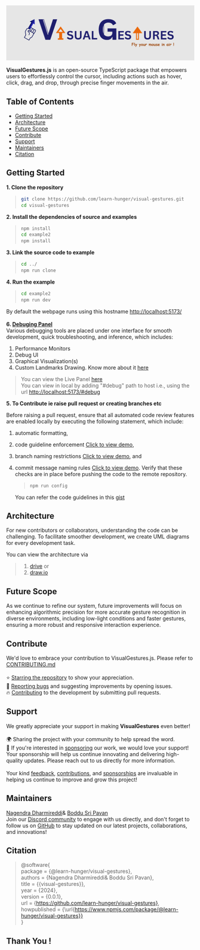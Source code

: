 ![plot](./src/assets/Banner.png)

<b>VisualGestures.js</b> is an open-source TypeScript package that empowers users to effortlessly control the cursor, including actions such as hover, click, drag, and drop, through precise finger movements in the air. <br>

## Table of Contents

- [Getting Started](#getting-started)
- [Architecture](#architecture)
- [Future Scope](#future-scope)
- [Contribute](#contribute)
- [Support](#support)
- [Maintainers](#maintainers)
- [Citation](#citation)

## Getting Started

**1. Clone the repository**

> ```bash
> git clone https://github.com/learn-hunger/visual-gestures.git
> cd visual-gestures
> ```

**2. Install the dependencies of source and examples**

> ```bash
> npm install
> cd example2
> npm install
> ```

**3. Link the source code to example**

> ```bash
> cd ../
> npm run clone
> ```

**4. Run the example**

> ```bash
> cd example2
> npm run dev
> ```

By default the webpage runs using this hostname [http://localhost:5173/](http://localhost:5173/)<br/><br/>
**6. [Debuging Panel](https://drive.google.com/file/d/1MmnZ9IVeZ5S004y1gVhQKTHF6z-mhCuw/view?usp=drive_link)**<br/>
Various debugging tools are placed under one interface for smooth development, quick troubleshooting, and inference, which includes:

1. Performance Monitors
2. Debug UI
3. Graphical Visualization(s)
4. Custom Landmarks Drawing. Know more about it [here](https://www.npmjs.com/package/@learn-hunger/visualise-data-kit)

> You can view the Live Panel [here](https://visual-gestures.vercel.app/#debug)<br/>
> You can view in local by adding "#debug" path to host i.e., using the url [http://localhost:5173/#debug](http://localhost:5173/#debug) <br/>

**5. To Contribute ie raise pull request or creating branches etc** <br/>

Before raising a pull request, ensure that all automated code review features are enabled locally by executing the following statement, which include:

1. automatic formatting,
2. code guideline enforcement [Click to view demo](https://drive.google.com/file/d/1SHbX5pwxlU7bOCKYaKQsChBro3_TENQv/view?usp=drive_link),
3. branch naming restrictions [Click to view demo](https://drive.google.com/file/d/1BI_LNioRfmd7dGk1F4kAY5B51OsoEo68/view?usp=drive_link), and
4. commit message naming rules [Click to view demo](https://drive.google.com/file/d/1BI_LNioRfmd7dGk1F4kAY5B51OsoEo68/view?usp=drive_link).
   Verify that these checks are in place before pushing the code to the remote repository.

   > ```bash
   > npm run config
   > ```

   You can refer the code guidelines in this [gist](https://gist.github.com/pvscreations/326dca1b7f4665c831234dc0e60713e8)<br/>

## Architecture

For new contributors or collaborators, understanding the code can be challenging. To facilitate smoother development, we create UML diagrams for every development task.

You can view the architecture via

> 1. [drive](https://drive.google.com/file/d/10X_ZtTe-baZZelIYLQuHwS-8FZwOnWE2/view?usp=sharing) or
> 2. [draw.io](https://app.diagrams.net/#G10X_ZtTe-baZZelIYLQuHwS-8FZwOnWE2#%7B%22pageId%22%3A%22c4acf3e9-155e-7222-9cf6-157b1a14988f%22%7D)

## Future Scope

As we continue to refine our system, future improvements will focus on enhancing algorithmic precision for more accurate gesture recognition in diverse environments, including low-light conditions and faster gestures, ensuring a more robust and responsive interaction experience.

## Contribute

We'd love to embrace your contribution to VisualGestures.js. Please refer to <a href="https://github.com/learn-hunger/visual-gesture-events/blob/main/CONTRIBUTING.md">CONTRIBUTING.md</a>
<br><br>
⭐ [Starring the repository](https://github.com/learn-hunger/visual-gesture-events) to show your appreciation. <br>
🐛 [Reporting bugs](https://github.com/learn-hunger/visual-gesture-events/issues) and suggesting improvements by opening issues. <br>
🔥 [Contributing](https://github.com/learn-hunger/visual-gesture-events/blob/main/CONTRIBUTING.md) to the development by submitting pull requests. <br>

## Support

We greatly appreciate your support in making <b>VisualGestures</b> even better!
<br> <br>
🌍 Sharing the project with your community to help spread the word. <br>
💼 If you're interested in [sponsoring](https://github.com/sponsors/learn-hunger) our work, we would love your support! Your sponsorship will help us continue innovating and delivering high-quality updates. Please reach out to us directly for more information. <br><br>
Your kind [feedback](https://github.com/learn-hunger/visual-gesture-events/issues), [contributions](https://github.com/learn-hunger/visual-gesture-events/blob/main/CONTRIBUTING.md), and [sponsorships](https://github.com/sponsors/learn-hunger) are invaluable in helping us continue to improve and grow this project!

## Maintainers

<a href="https://www.linkedin.com/in/nagendra-dharmireddi-27a4651b1/">Nagendra Dharmireddi</a>& <a href= "https://www.linkedin.com/in/boddusripavan/"> Boddu Sri Pavan </a> <br>
Join our [Discord community](https://discord.gg/czWwQjBW) to engage with us directly, and don't forget to follow us on [GitHub](https://github.com/learn-hunger) to stay updated on our latest projects, collaborations, and innovations!

## Citation

> @software{ <br/>
> package = {@learn-hunger/visual-gestures}, <br/>
> authors = {Nagendra Dharmireddi& Boddu Sri Pavan}, <br/>
> title = {{visual-gestures}}, <br/>
> year = {2024}, <br/>
> version = {0.0.1}, <br/>
> url = {https://github.com/learn-hunger/visual-gestures}, <br/>
> howpublished = {\url{https://www.npmjs.com/package/@learn-hunger/visual-gestures}} <br/>
> }

## Thank You !
